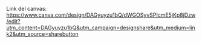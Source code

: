 Link del canvas: https://www.canva.com/design/DAGyuyzu1bQ/dWGOSyvSPIcmE5jKp8jDzw/edit?utm_content=DAGyuyzu1bQ&utm_campaign=designshare&utm_medium=link2&utm_source=sharebutton
